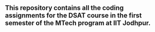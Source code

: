 ## This repository contains all the coding assignments for the DSAT course in the first semester of the MTech program at IIT Jodhpur. ## 

